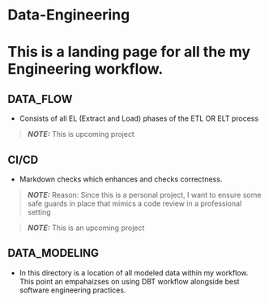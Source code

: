 # Data-Engineering

# This is a landing page for all the my Engineering workflow.

## DATA_FLOW
- Consists of all EL (Extract and Load) phases of the ETL OR ELT process

> **_NOTE:_** This is upcoming project

## CI/CD
- Markdown checks which enhances and checks correctness.

> **_NOTE:_** Reason: Since this is a personal project, I want to ensure some safe guards in place that mimics a code review in a professional setting

> **_NOTE:_** This is an upcoming project

## DATA_MODELING
- In this directory is a location of all modeled data within my workflow. This point an empahaizses on using DBT workflow alongside best software engineering practices.
